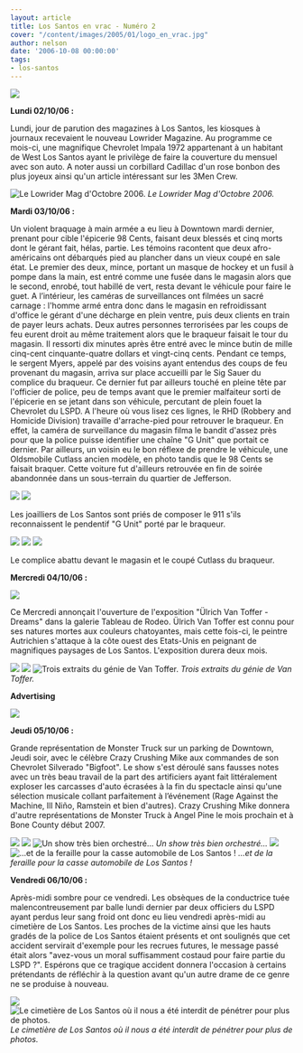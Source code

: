```yaml
---
layout: article
title: Los Santos en vrac - Numéro 2
cover: "/content/images/2005/01/logo_en_vrac.jpg"
author: nelson
date: '2006-10-08 00:00:00'
tags:
- los-santos
---
```


![](/content/images/2005/01/envracnewtitle.jpg)

**Lundi 02/10/06&nbsp;:**

Lundi, jour de parution des magazines à Los Santos, les kiosques à journaux recevaient le nouveau Lowrider Magazine. Au programme ce mois-ci, une magnifique Chevrolet Impala 1972 appartenant à un habitant de West Los Santos ayant le privilège de faire la couverture du mensuel avec son auto. A noter aussi un corbillard Cadillac d'un rose bonbon des plus joyeux ainsi qu'un article intéressant sur les 3Men Crew.

![Le Lowrider Mag d'Octobre 2006.](/content/images/2005/01/lowridacover.jpg)
_Le Lowrider Mag d'Octobre 2006._

**Mardi 03/10/06 :**

Un violent braquage à main armée&nbsp;a eu lieu à Downtown mardi dernier, prenant pour cible l'épicerie 98 Cents, faisant deux blessés et cinq morts dont le gérant fait, hélas, partie. Les témoins racontent que deux afro-américains ont débarqués pied au plancher dans un vieux coupé en sale état. Le premier des deux, mince, portant un masque de hockey et un fusil à pompe dans la main, est entré comme une fusée dans le magasin alors que le second, enrobé, tout habillé de vert, resta devant le véhicule pour faire le guet. A l’intérieur, les caméras de surveillances ont filmées un sacré carnage : l'homme armé entra donc dans le magasin en refroidissant d'office le gérant d'une décharge en plein ventre, puis deux clients en train de payer leurs achats. Deux autres personnes terrorisées par les coups de feu eurent droit au même traitement alors que le braqueur faisait le tour du magasin. Il ressorti dix minutes après être entré avec le mince butin de mille cinq-cent cinquante-quatre dollars et vingt-cinq cents. Pendant ce temps, le sergent Myers, appelé par des voisins ayant entendus des coups de feu provenant du magasin, arriva sur place accueilli par le Sig Sauer du complice du braqueur. Ce dernier fut par ailleurs touché en pleine tête par l'officier de police, peu de temps avant que le premier malfaiteur sorti de l'épicerie en se jetant dans son véhicule, percutant de plein fouet la Chevrolet du LSPD. A l'heure où vous lisez ces lignes, le RHD (Robbery and Homicide Division) travaille d'arrache-pied pour retrouver le braqueur. En effet, la caméra de surveillance du magasin filma le bandit d'assez près pour que la police puisse identifier une chaîne "G Unit" que portait ce dernier. Par ailleurs, un voisin eu le bon réflexe de prendre le véhicule, une Oldsmobile Cutlass ancien modèle, en photo tandis que le 98 Cents se faisait braquer. Cette voiture fut d'ailleurs retrouvée en fin de soirée abandonnée dans un sous-terrain du quartier de Jefferson.

![](/content/images/2005/01/98cam1.jpg)
![](/content/images/2005/01/98cam3.jpg)

Les joailliers de Los Santos sont priés de composer le 911 s'ils reconnaissent le pendentif "G Unit" porté par le braqueur.

![](/content/images/2005/01/unmecmortau98cts.jpg)
![](/content/images/2005/01/phototemoin.jpg)
![](/content/images/2005/01/cutlasspark.jpg)

Le complice abattu devant le magasin et le coupé Cutlass du braqueur.

**Mercredi 04/10/06 :**

![](/content/images/2005/01/tableau.jpg)

Ce Mercredi annonçait l'ouverture de l'exposition "Ülrich Van Toffer - Dreams" dans la galerie Tableau de Rodeo. Ülrich Van Toffer est connu pour ses natures mortes aux couleurs chatoyantes, mais cette fois-ci, le peintre Autrichien s'attaque à la côte ouest des Etats-Unis en peignant de magnifiques paysages de Los Santos. L'exposition durera deux mois.

![](/content/images/2005/01/tableau2.jpg)
![](/content/images/2005/01/tableau3.jpg)
![Trois extraits du génie de Van Toffer.](/content/images/2005/01/tableau1.jpg)
_Trois extraits du génie de Van Toffer._

**Advertising**

![](/content/images/2005/01/capp.jpg)

**Jeudi 05/10/06 :**

Grande représentation de Monster Truck sur un parking de Downtown, Jeudi soir, avec le célèbre Crazy Crushing Mike aux commandes de son Chevrolet Silverado "Bigfoot". Le show s'est déroulé sans fausses notes avec un très beau travail de la part des artificiers ayant fait littéralement exploser les carcasses d'auto écrasées à la fin du spectacle ainsi qu'une sélection musicale collant parfaitement à l’événement (Rage Against the Machine, Ill Niño, Ramstein et bien d'autres). Crazy Crushing Mike donnera d'autre représentations de Monster Truck à Angel Pine le mois prochain et à Bone County début 2007.

![](/content/images/2005/01/monstr1.jpg)
![](/content/images/2005/01/monstr2.jpg)
![Un show très bien orchestré...](/content/images/2005/01/monstr6.jpg)
_Un show très bien orchestré..._[](/content/images/2005/01/monstr3.jpg)
![](/content/images/2005/01/monstr4.jpg)
![...et de la feraille pour la casse automobile de Los Santos !](/content/images/2005/01/monstr5.jpg)
_...et de la feraille pour la casse automobile de Los Santos !_

**Vendredi 06/10/06 :**

Après-midi sombre pour ce vendredi. Les obsèques de la conductrice tuée malencontreusement par balle lundi dernier par deux officiers du LSPD ayant perdus leur sang froid ont donc eu lieu vendredi après-midi au cimetière de Los Santos. Les proches de la victime ainsi que les hauts gradés de la police de Los Santos étaient présents et ont soulignés que cet accident servirait d'exemple pour les recrues futures, le message passé était alors "avez-vous un moral suffisamment costaud pour faire partie du LSPD ?". Espérons que ce tragique accident donnera l'occasion à certains prétendants de réfléchir à la question avant qu'un autre drame de ce genre ne se produise à nouveau.

![](/content/images/2005/01/cem1.jpg)
![Le cimetière de Los Santos où il nous a été interdit de pénétrer pour plus de photos.](/content/images/2005/01/cem2.jpg)
_Le cimetière de Los Santos où il nous a été interdit de pénétrer pour plus de photos._

<!--kg-card-end: markdown-->
